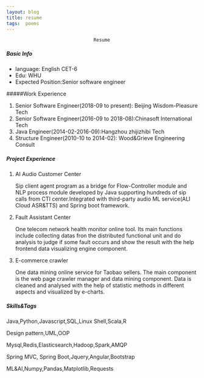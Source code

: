 ```yaml
---
layout: blog  
title: resume
tags:  poems
---
```

	 
			                        Resume

##### Basic Info

- language: English CET-6
- Edu: WHU
- Expected Position:Senior software engineer

#####Work Experience

1. Senior Software Engineer(2018-09 to present): Beijing Wisdom-Pleasure Tech
2. Senior Software Engineer(2016-09 to 2018-08):Chinasoft International Tech
3. Java Engineer(2014-02-2016-09):Hangzhou zhijizhibi Tech
4. Structure Engineer(2010-10 to 2014-02): Wood&Grieve Engineering Consult

##### Project Experience

1. AI Audio Customer Center

   Sip client agent program as a bridge for Flow-Controller module and NLP process module developed by Java supporting hundreds of sip calls from CTI center.Integrated with third-party audio ML service(ALI Cloud ASR&TTS) and Spring boot framework.

2. Fault Assistant Center

   One telecom network health monitor online tool. Its main functions include collecting datas fron the distributed functional unit and do analysis to judge if some fault occurs and show the result with the help frontend data visualizing engine component.

3. E-commerce crawler

   One data mining online service for  Taobao sellers. The main component is    the web page crawler manager and data mining component.  Data is cleaned and analysed with the help of statistic methods  in different aspects and visualized by e-charts.



##### Skills&Tags

Java,Python,Javascript,SQL,Linux Shell,Scala,R

Design pattern,UML,OOP

Mysql,Redis,Elasticsearch,Hadoop,Spark,AMQP

Spring MVC, Spring Boot,Jquery,Angular,Bootstrap

ML&AI,Numpy,Pandas,Matplotlib,Requests





